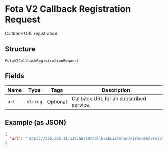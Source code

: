 
# Fota V2 Callback Registration Request

Callback URL registration.

## Structure

`FotaV2CallbackRegistrationRequest`

## Fields

| Name | Type | Tags | Description |
|  --- | --- | --- | --- |
| `url` | `string` | Optional | Callback URL for an subscribed service. |

## Example (as JSON)

```json
{
  "url": "https://255.255.11.135:50559/CallbackListener/FirmwareServiceMessages.asmx"
}
```

